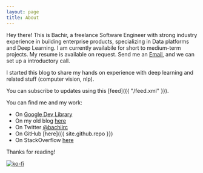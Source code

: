 ```yaml
---
layout: page
title: About
---
```


Hey there! This is Bachir, a freelance Software Engineer with strong industry experience in building enterprise products, specializing in Data platforms and Deep Learning. I am currently availabile for short to medium-term projects. My resume is available on request. Send me an [Email](mailto:dzlabs@outlook.com), and we can set up a introductory call.

I started this blog to share my hands on experience with deep learning and related stuff (computer vision, nlp).

You can subscribe to updates using this [feed]({{ "/feed.xml" }}).

You can find me and my work:
* On [Google Dev Library](https://devlibrary.withgoogle.com/authors/bachiirc)
* On my old blog [here](http://elsoufy.blogspot.com/)
* On Twitter [@bachiirc](https://twitter.com/bachiirc)
* On GitHub [here]({{ site.github.repo }})
* On StackOverflow [here](https://stackoverflow.com/users/1269281/bachr?tab=profile)

Thanks for reading!

[![ko-fi](https://www.ko-fi.com/img/githubbutton_sm.svg)](https://ko-fi.com/P5P81CBO0)